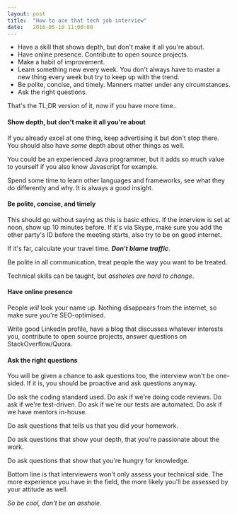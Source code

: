 ```yaml
---
layout: post
title:  "How to ace that tech job interview"
date:   2016-05-10 11:00:00
---
```

* Have a skill that shows depth, but don't make it all you're about.
* Have online presence. Contribute to open source projects.
* Make a habit of improvement.
* Learn something new every week. You don't always have to master a new thing every week but try to keep up with the trend.
* Be polite, concise, and timely. Manners matter under any circumstances.
* Ask the right questions.

That's the TL;DR version of it, now if you have more time..

#### Show depth, but don't make it all you're about

If you already excel at one thing, keep advertising it but don't stop there. You should also have *some* depth about other things as well.

You could be an experienced Java programmer, but it adds so much value to yourself if you also know Javascript for example.

Spend some time to learn other languages and frameworks, see what they do differently and why. It is always a good insight.

#### Be polite, concise, and timely

This should go without saying as this is basic ethics. If the interview is set at noon, show up 10 minutes before. If it's via Skype, make sure you add the other party's ID before the meeting starts, also try to be on good internet.

If it's far, calculate your travel time. ***Don't blame traffic***.

Be polite in all communication, treat people the way you want to be treated.

Technical skills can be taught, but *assholes are hard to change*.

#### Have online presence

People *will* look your name up. Nothing disappears from the internet, so make sure you're SEO-optimised.

Write good LinkedIn profile, have a blog that discusses whatever interests you, contribute to open source projects, answer questions on StackOverflow/Quora.

#### Ask the right questions

You will be given a chance to ask questions too, the interview won't be one-sided. If it is, you should be proactive and ask questions anyway.

Do ask the coding standard used. Do ask if we're doing code reviews. Do ask if we're test-driven. Do ask if we're our tests are automated. Do ask if we have mentors in-house.

Do ask questions that tells us that you did your homework.

Do ask questions that show your depth, that you're passionate about the work.

Do ask questions that show that you're hungry for knowledge.

Bottom line is that interviewers won't only assess your technical side. The more experience you have in the field, the more likely you'll be assessed by your attitude as well.

*So be cool, don't be an asshole.*
